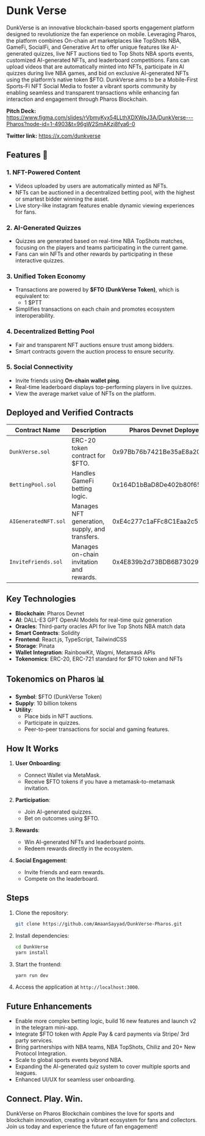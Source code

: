 # Dunk Verse

DunkVerse is an innovative blockchain-based sports engagement platform designed to revolutionize the fan experience on mobile. Leveraging Pharos, the platform combines On-chain art marketplaces like TopShots NBA, GameFi, SocialFi, and Generative Art to offer unique features like AI-generated quizzes, live NFT auctions tied to Top Shots NBA sports events, customized AI-generated NFTs, and leaderboard competitions. Fans can upload videos that are automatically minted into NFTs, participate in AI quizzes during live NBA games, and bid on exclusive AI-generated NFTs using the platform’s native token $FTO. DunkVerse aims to be a Mobile-First Sports-Fi NFT Social Media to foster a vibrant sports community by enabling seamless and transparent transactions while enhancing fan interaction and engagement through Pharos Blockchain.

**Pitch Deck:** https://www.figma.com/slides/rVbmyKyx54LLthXDXWeJ3A/DunkVerse---Pharos?node-id=1-4903&t=96gW2SmAKzj8fya6-0

**Twitter link:** https://x.com/dunkverse

 
## Features 🚀

### 1. **NFT-Powered Content**
- Videos uploaded by users are automatically minted as NFTs.
- NFTs can be auctioned in a decentralized betting pool, with the highest or smartest bidder winning the asset.
- Live story-like instagram features enable dynamic viewing experiences for fans.

### 2. **AI-Generated Quizzes**
- Quizzes are generated based on real-time NBA TopShots matches, focusing on the players and teams participating in the current game.
- Fans can win NFTs and other rewards by participating in these interactive quizzes.

### 3. **Unified Token Economy**
- Transactions are powered by **$FTO (DunkVerse Token)**, which is equivalent to:
  - 1 $PTT
- Simplifies transactions on each chain and promotes ecosystem interoperability.

### 4. **Decentralized Betting Pool**
- Fair and transparent NFT auctions ensure trust among bidders.
- Smart contracts govern the auction process to ensure security.

### 5. **Social Connectivity**
- Invite friends using **On-chain wallet ping**.
- Real-time leaderboard displays top-performing players in live quizzes.
- View the average market value of NFTs on the platform.

## Deployed and Verified Contracts

| Contract Name        | Description                                   | Pharos Devnet Deployed Contract Address                               |
|----------------------|-----------------------------------------------|-----------------------------------------------------------------------------------|
| `DunkVerse.sol`      | ERC-20 token contract for $FTO.               | 0x97Bb76b7421Be35aE8a201BA581A67B29f80dc5B |
| `BettingPool.sol`    | Handles GameFi betting logic.                 | 0x164D1bBaD8De402b80f65fCa468CacF294865ca7 |
| `AIGeneratedNFT.sol` | Manages NFT generation, supply, and transfers.| 0xE4c277c1aFFc8C1Eaa2c5CaFAf9720d527BDB674 |
| `InviteFriends.sol`  | Manages on-chain invitation and rewards.      | 0x4E839b2d73BDB6B730299b7f5a28Acf6f949e2a9 |

## Key Technologies

- **Blockchain**: Pharos Devnet
- **AI**: DALL-E3 GPT OpenAI Models for real-time quiz generation
- **Oracles**: Third-party oracles API for live Top Shots NBA match data
- **Smart Contracts**: Solidity
- **Frontend**: React.js, TypeScript, TailwindCSS
- **Storage**: Pinata
- **Wallet Integration**: RainbowKit, Wagmi, Metamask APIs
- **Tokenomics**: ERC-20, ERC-721 standard for $FTO token and NFTs

## Tokenomics on Pharos 📊

- **Symbol**: $FTO (DunkVerse Token)
- **Supply**: 10 billion tokens
- **Utility**:
  - Place bids in NFT auctions.
  - Participate in quizzes.
  - Peer-to-peer transactions for social and gaming features.

## How It Works

1. **User Onboarding**:
   - Connect Wallet via MetaMask.
   - Receive $FTO tokens if you have a metamask-to-metamask invitation.

2. **Participation**:
   - Join AI-generated quizzes.
   - Bet on outcomes using $FTO.

3. **Rewards**:
   - Win AI-generated NFTs and leaderboard points.
   - Redeem rewards directly in the ecosystem.

4. **Social Engagement**:
   - Invite friends and earn rewards.
   - Compete on the leaderboard.

## Steps

1. Clone the repository:
   ```bash
   git clone https://github.com/AmaanSayyad/DunkVerse-Pharos.git
   ```
2. Install dependencies:
   ```bash
   cd DunkVerse
   yarn install
   ```
3. Start the frontend:
   ```bash
   yarn run dev
   ```
4. Access the application at `http://localhost:3000`.

## **Future Enhancements**
- Enable more complex betting logic, build 16 new features and launch v2 in the telegram mini-app.
- Integrate $FTO token with Apple Pay & card payments via Stripe/ 3rd party services.
- Bring partnerships with NBA teams, NBA TopShots, Chiliz and 20+ New Protocol Integration.
- Scale to global sports events beyond NBA.
- Expanding the AI-generated quiz system to cover multiple sports and leagues.
- Enhanced UI/UX for seamless user onboarding.

## Connect. Play. Win.

DunkVerse on Pharos Blockchain combines the love for sports and blockchain innovation, creating a vibrant ecosystem for fans and collectors. Join us today and experience the future of fan engagement!
